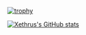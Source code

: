 [![trophy](https://github-profile-trophy.vercel.app/?username=ryo-ma)](https://github.com/ryo-ma/github-profile-trophy)

[![Xethrus's GitHub stats](https://github-readme-stats.vercel.app/api?username=Xethrus)](https://github.com/Xethrus/github-readme-stats)
